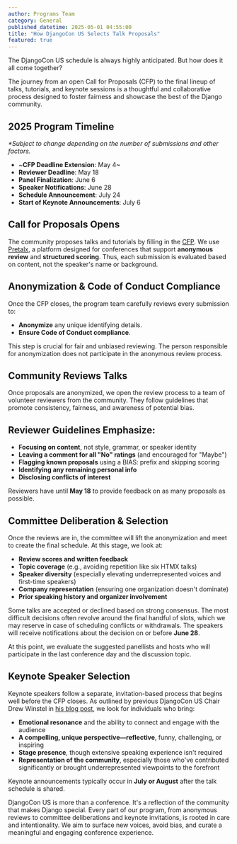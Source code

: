 ```yaml
---
author: Programs Team
category: General
published_datetime: 2025-05-01 04:55:00
title: "How DjangoCon US Selects Talk Proposals"
featured: true
---
```


The DjangoCon US schedule is always highly anticipated. But how does it all come together? 


The journey from an open Call for Proposals (CFP) to the final lineup of talks, tutorials, and keynote sessions is a thoughtful and collaborative process designed to foster fairness and showcase the best of the Django community.


## 2025 Program Timeline
_*Subject to change depending on the number of submissions and other factors._

- ~**CFP Deadline Extension**: May 4~
- **Reviewer Deadline**: May 18
- **Panel Finalization**: June 6
- **Speaker Notifications**: June 28
- **Schedule Announcement**: July 24
- **Start of Keynote Announcements**: July 6


## Call for Proposals Opens
The community proposes talks and tutorials by filling in the [CFP](https://pretalx.com/djangocon-us-2025/cfp). We use [Pretalx](https://pretalx.com/p/about/), a platform designed for conferences that support **anonymous review** and **structured scoring**. Thus, each submission is evaluated based on content, not the speaker's name or background.

## Anonymization & Code of Conduct Compliance
Once the CFP closes, the program team carefully reviews every submission to:
- **Anonymize** any unique identifying details. 
- **Ensure Code of Conduct compliance**.

This step is crucial for fair and unbiased reviewing. The person responsible for anonymization does not participate in the anonymous review process.

## Community Reviews Talks
Once proposals are anonymized, we open the review process to a team of volunteer reviewers from the community. They follow guidelines that promote consistency, fairness, and awareness of potential bias.


## Reviewer Guidelines Emphasize:
- **Focusing on content**, not style, grammar, or speaker identity
- **Leaving a comment for all "No" ratings** (and encouraged for "Maybe")
- **Flagging known proposals** using a BIAS: prefix and skipping scoring
- **Identifying any remaining personal info**
- **Disclosing conflicts of interest**

Reviewers have until **May 18** to provide feedback on as many proposals as possible.


## Committee Deliberation & Selection
Once the reviews are in, the committee will lift the anonymization and meet to create the final schedule. At this stage, we look at:
- **Review scores and written feedback**
- **Topic coverage** (e.g., avoiding repetition like six HTMX talks)
- **Speaker diversity** (especially elevating underrepresented voices and first-time speakers)
- **Company representation** (ensuring one organization doesn't dominate)
- **Prior speaking history and organizer involvement**


Some talks are accepted or declined based on strong consensus. The most difficult decisions often revolve around the final handful of slots, which we may reserve in case of scheduling conflicts or withdrawals.
The speakers will receive notifications about the decision on or before **June 28**.


At this point, we evaluate the suggested panellists and hosts who will participate in the last conference day and the discussion topic.

## Keynote Speaker Selection
Keynote speakers follow a separate, invitation-based process that begins well before the CFP closes. As outlined by previous DjangoCon US Chair Drew Winstel in [his blog post](https://winstel.dev/2024/10/20/what-makes-a-good-dcus-keynote/), we look for individuals who bring:

- **Emotional resonance** and the ability to connect and engage with the audience
- **A compelling, unique perspective—reflective**, funny, challenging, or inspiring
- **Stage presence**, though extensive speaking experience isn't required
- **Representation of the community**, especially those who've contributed significantly or brought underrepresented viewpoints to the forefront


Keynote announcements typically occur in **July or August** after the talk schedule is shared.


DjangoCon US is more than a conference. It's a reflection of the community that makes Django special. Every part of our program, from anonymous reviews to committee deliberations and keynote invitations, is rooted in care and intentionality. We aim to surface new voices, avoid bias, and curate a meaningful and engaging conference experience.

